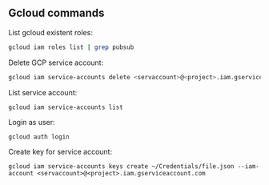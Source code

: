 ## Gcloud commands

List gcloud existent roles:
```sh
gcloud iam roles list | grep pubsub
```

Delete GCP service account:
```sh
gcloud iam service-accounts delete <servaccount>@<project>.iam.gserviceaccount.com
```

List service account:
```
gcloud iam service-accounts list                                     
```

Login as user:
```
gcloud auth login
```                                             

Create key for service account:
```
gcloud iam service-accounts keys create ~/Credentials/file.json --iam-account <servaccount>@<project>.iam.gserviceaccount.com
```